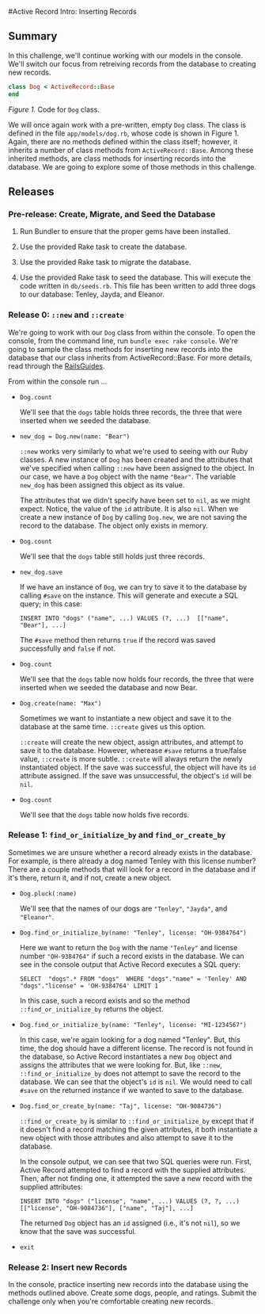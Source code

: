 #Active Record Intro:  Inserting Records

## Summary

In this challenge, we'll continue working with our models in the console.  We'll switch our focus from retreiving records from the database to creating new records.

```ruby
class Dog < ActiveRecord::Base
end
```

*Figure 1.*  Code for `Dog` class.

We will once again work with a pre-written, empty `Dog` class.  The class is defined in the file `app/models/dog.rb`, whose code is shown in Figure 1.  Again, there are no methods defined within the class itself; however, it inherits a number of class methods from `ActiveRecord::Base`.  Among these inherited methods, are class methods for inserting records into the database.  We are going to explore some of those methods in this challenge.

## Releases

### Pre-release: Create, Migrate, and Seed the Database

1. Run Bundler to ensure that the proper gems have been installed.

2. Use the provided Rake task to create the database.

3. Use the provided Rake task to migrate the database.

4. Use the provided Rake task to seed the database.  This will execute the code written in `db/seeds.rb`.  This file has been written to add three dogs to our database:  Tenley, Jayda, and Eleanor.

### Release 0: `::new` and `::create`

We're going to work with our `Dog` class from within the console.  To open the console, from the command line, run `bundle exec rake console`.  We're going to sample the class methods for inserting new records into the database that our class inherits from ActiveRecord::Base.  For more details, read through the [RailsGuides](http://guides.rubyonrails.org/).  

From within the console run ...

- `Dog.count`

  We'll see that the `dogs` table holds three records, the three that were inserted when we seeded the database.

- `new_dog = Dog.new(name: "Bear")`

  `::new` works very similarly to what we're used to seeing with our Ruby classes.  A new instance of `Dog` has been created and the attributes that we've specified when calling `::new` have been assigned to the object.  In our case, we have a `Dog` object with the name `"Bear"`.  The variable `new_dog` has been assigned this object as its value.
  
  The attributes that we didn't specify have been set to `nil`, as we might expect.  Notice, the value of the `id` attribute.  It is also `nil`.  When we create a new instance of `Dog` by calling `Dog.new`, we are not saving the record to the database.  The object only exists in memory.

- `Dog.count`

  We'll see that the `dogs` table still holds just three records.

- `new_dog.save`

  If we have an instance of `Dog`, we can try to save it to the database by calling `#save` on the instance.  This will generate and execute a SQL query; in this case:
  
  `INSERT INTO "dogs" ("name", ...) VALUES (?, ...)  [["name", "Bear"], ...]`

  The `#save` method then returns `true` if the record was saved successfully and `false` if not.

- `Dog.count`

  We'll see that the `dogs` table now holds four records, the three that were inserted when we seeded the database and now Bear.

- `Dog.create(name: "Max")`

  Sometimes we want to instantiate a new object and save it to the database at the same time.  `::create` gives us this option.  
  
  `::create` will create the new object, assign attributes, and attempt to save it to the database.  However, wherease `#save` returns a true/false value, `::create` is more subtle.  `::create` will always return the newly instantiated object.  If the save was successful, the object will have its `id` attribute assigned.  If the save was unsuccessful, the object's `id` will be `nil`.

- `Dog.count`

  We'll see that the `dogs` table now holds five records.


### Release 1: `find_or_initialize_by` and `find_or_create_by`

Sometimes we are unsure whether a record already exists in the database.  For example, is there already a dog named Tenley with this license number?  There are a couple methods that will look for a record in the database and if it's there, return it, and if not, create a new object.

- `Dog.pluck(:name)`

  We'll see that the names of our dogs are `"Tenley"`, `"Jayda"`, and `"Eleanor"`.

- `Dog.find_or_initialize_by(name: "Tenley", license: "OH-9384764")`

  Here we want to return the `Dog` with the name `"Tenley"` and license number `"OH-9384764"` if such a record exists in the database.  We can see in the console output that Active Record executes a SQL query:
  
  `SELECT  "dogs".* FROM "dogs"  WHERE "dogs"."name" = 'Tenley' AND "dogs"."license" = 'OH-9384764' LIMIT 1`
  
  In this case, such a record exists and so the method `::find_or_initialize_by` returns the object.

- `Dog.find_or_initialize_by(name: "Tenley", license: "MI-1234567")`

  In this case, we're again looking for a dog named "Tenley".  But, this time, the dog should have a different license.  The record is not found in the database, so Active Record instantiates a new `Dog` object and assigns the attributes that we were looking for.  But, like `::new`, `::find_or_initialize_by` does not attempt to save the record to the database.  We can see that the object's `id` is `nil`.  We would need to call `#save` on the returned instance if we wanted to save to the database.

- `Dog.find_or_create_by(name: "Taj", license: "OH-9084736")`

  `::find_or_create_by` is similar to `::find_or_initialize_by` except that if it doesn't find a record matching the given attributes, it both instantiate a new object with those attributes and also attempt to save it to the database.
  
  In the console output, we can see that two SQL queries were run.  First, Active Record attempted to find a record with the supplied attributes.  Then, after not finding one, it attempted the save a new record with the supplied attributes:
  
  `INSERT INTO "dogs" ("license", "name", ...) VALUES (?, ?, ...)  [["license", "OH-9084736"], ["name", "Taj"], ...]`
  
  The returned `Dog` object has an `id` assigned (i.e., it's not `nil`), so we know that the save was successful.

- `exit`

### Release 2: Insert new Records

In the console, practice inserting new records into the database using the methods outlined above.  Create some dogs, people, and ratings.  Submit the challenge only when you're comfortable creating new records.

